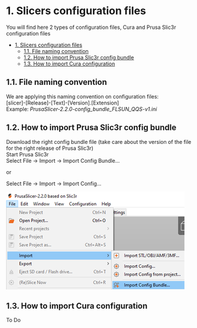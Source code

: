 # 1. Slicers configuration files

You will find here 2 types of configuration files, Cura and Prusa Slic3r configuration files

- [1. Slicers configuration files](#1-slicers-configuration-files)
  - [1.1. File naming convention](#11-file-naming-convention)
  - [1.2. How to import Prusa Slic3r config bundle](#12-how-to-import-prusa-slic3r-config-bundle)
  - [1.3. How to import Cura configuration](#13-how-to-import-cura-configuration)

## 1.1. File naming convention

We are applying this naming convention on configuration files:  
[slicer]-[Release]-[Text]-[Version].[Extension]  
Example: *PrusaSlicer-2.2.0-config_bundle_FLSUN_QQS-v1.ini*

## 1.2. How to import Prusa Slic3r config bundle

Download the right config bundle file (take care about the version of the file for the right release of Prusa Slic3r)  
Start Prusa Slic3r  
Select File -> Import -> Import Config Bundle... 

or

Select File -> Import -> Import Config... 

![picture 1](../../docs/images/PS_Import.png)  

## 1.3. How to import Cura configuration

To Do  
